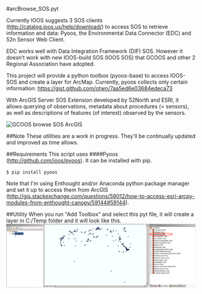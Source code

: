 #arcBrowse_SOS.pyt

Currently IOOS suggests 3 SOS clients    (http://catalog.ioos.us/help/download/) to access SOS to retrieve information and data: Pyoos, the Environmental Data Connector (EDC) and 52n Sensor Web Client.

EDC works well with Data Integration Framework (DIF) SOS. However it doesn’t work with new IOOS-build SOS (IOOS SOS) that GCOOS and other 2 Regional Association have adopted.

This project will provide a python toolbox (pyoos-base) to access IOOS-SOS and create a layer for ArcMap.
Currently, pyoos collects only certain information: <a href="https://gist.github.com/otwn/7aa5ed6e03684edeca73">https://gist.github.com/otwn/7aa5ed6e03684edeca73</a> 

With ArcGIS Server SOS Extension developed by 52North and ESRI, it allows querying of observations, metadata about procedures (= sensors), as well as descriptions of features (of interest) observed by the sensors.


![GCOOS browse SOS ArcGIS](http://data.gcoos.org/documents/browseSOS_ArcGIS.png)

##Note
These utilities are a work in progress. They'll be continually updated and improved as time allows. 

##Requirements
This script uses ####Pyoos (http://github.com/ioos/pyoos). It can be installed with pip.
```
$ pip install pyoos
```
Note that I'm using Enthought and/or Anaconda python package manager and set it up to access them from ArcGIS (http://gis.stackexchange.com/questions/59012/how-to-access-esri-arcpy-modules-from-enthought-canopy/59144#59144).

##Utility
When you run "Add Toolbox" and select this pyt file, it will create a layer in C:/Temp folder and it will look like this.
![Demo](img/arc.png)